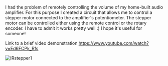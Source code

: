 I had the problem of remotely controlling the volume of my home-built audio amplifier. For this purpose I created a circuit that allows me to control a stepper motor connected to the amplifier's potentiometer. The stepper motor can be controlled either using the remote control or the rotary encoder. I have to admit it works pretty well :)
I hope it's useful for someone!

Link to a brief video demonstration https://www.youtube.com/watch?v=Ed6FCPk_Rfs

![IRstepper1](https://github.com/matt199394/arduinoIRstepperController/assets/65487240/8155defb-2894-41da-b02d-2d4a4da13d99)
